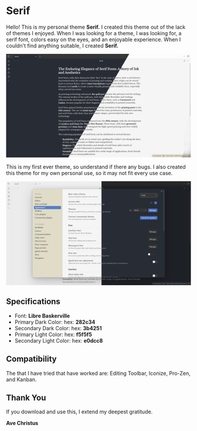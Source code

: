 # Serif

Hello! This is my personal theme **Serif.** I created this theme out of the lack of themes I enjoyed. When I was looking for a theme, I was looking for, a serif font, colors easy on the eyes, and an enjoyable experience. When I couldn't find anything suitable, I created **Serif.**

![](/screenshot_1.png)

This is my first ever theme, so understand if there any bugs. I also created this theme for my own personal use, so it may not fit every use case.

![](/serif_pic.png)

## Specifications
- Font: **Libre Baskerville**
- Primary Dark Color: hex: **282c34**
- Secondary Dark Color: hex: **3b4251**
- Primary Light Color: hex: **f5f5f5**
- Secondary Light Color: hex: **e0dcc8**

## Compatibility
The that I have tried that have worked are: Editing Toolbar, Iconize, Pro-Zen, and Kanban.

## Thank You
If you download and use this, I extend my deepest gratitude.

**Ave Christus**
